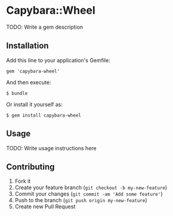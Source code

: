 # Capybara::Wheel

TODO: Write a gem description

## Installation

Add this line to your application's Gemfile:

    gem 'capybara-wheel'

And then execute:

    $ bundle

Or install it yourself as:

    $ gem install capybara-wheel

## Usage

TODO: Write usage instructions here

## Contributing

1. Fork it
2. Create your feature branch (`git checkout -b my-new-feature`)
3. Commit your changes (`git commit -am 'Add some feature'`)
4. Push to the branch (`git push origin my-new-feature`)
5. Create new Pull Request
